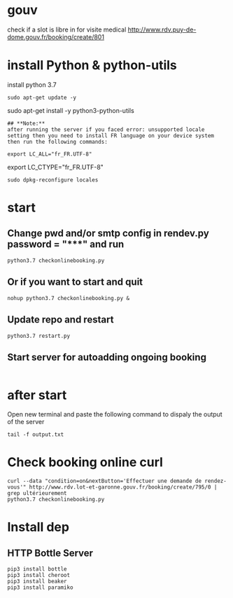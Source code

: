 # gouv
check if a slot is libre in for visite medical http://www.rdv.puy-de-dome.gouv.fr/booking/create/801


# install Python & python-utils
install python 3.7
```
sudo apt-get update -y
```
sudo apt-get install -y python3-python-utils
```
## **Note:** 
after running the server if you faced error: unsupported locale setting then you need to install FR language on your device system
then run the following commands:

export LC_ALL="fr_FR.UTF-8"
```
export LC_CTYPE="fr_FR.UTF-8" 
```
sudo dpkg-reconfigure locales
```

# start
## Change pwd and/or smtp config in rendev.py password = "***" and run
```
python3.7 checkonlinebooking.py
```
## Or if you want to start and quit
```
nohup python3.7 checkonlinebooking.py &
```
## Update repo and restart
```
python3.7 restart.py
```

## Start server for autoadding ongoing booking
```
```

# after start
Open new terminal and paste the following command to dispaly the output of the server
```
tail -f output.txt 
```

# Check booking online curl
```
curl --data "condition=on&nextButton='Effectuer une demande de rendez-vous'" http://www.rdv.lot-et-garonne.gouv.fr/booking/create/795/0 | grep ultérieurement
python3.7 checkonlinebooking.py
```

# Install dep
## HTTP Bottle Server
```
pip3 install bottle
pip3 install cheroot
pip3 install beaker
pip3 install paramiko
```